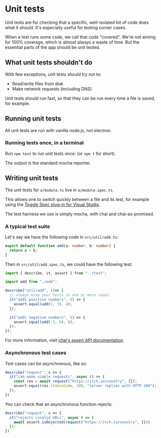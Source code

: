 # Unit tests

Unit tests are for checking that a specific, well-isolated bit of code does what
it should. It's especially useful for testing corner cases.

When a test runs some code, we call that code "covered". We're not aiming
for 100% coverage, which is almost always a waste of time. But the essential parts
of the app should be unit tested.

## What unit tests shouldn't do

With few exceptions, unit tests should try not to:

  * Read/write files from disk
  * Make network requests (including DNS)

Unit tests should run fast, so that they can be run every time a file is saved,
for example.

## Running unit tests

All unit tests are run with vanilla node.js, not electron.

### Running tests once, in a terminal

Run `npm test` to run unit tests once. (or `npm t` for short).

The output is the standard mocha reporter.

## Writing unit tests

The unit tests for `a/module.ts` live in `a/module.spec.ts`.

This allows
one to switch quickly between a file and its test, for example using the
[Toggle Spec plug-in for Visual Studio](https://marketplace.visualstudio.com/items?itemName=simplysh.toggle-spec).

The test harness we use is simply mocha, with chai and chai-as-promised.

### A typical test suite

Let's say we have the following code in `src/util/add.ts`:

```typescript
export default function add(a: number, b: number) {
  return a + b;
}
```

Then in `src/util/add.spec.ts`, we could have the following test:

```typescript
import { describe, it, assert } from "../test";

import add from "./add";

describe("util/add", ()=> {
  // always wrap your tests in one or more cases
  it("adds positive numbers", () => {
    assert.equal(add(1, 3), 4);
  });

  it("adds negative numbers", () => {
    assert.equal(add(-3, 9), 6);
  });
});
```

For more information, visit [chai's assert API documentation](http://www.chaijs.com/api/assert/).

### Asynchronous test cases

Test cases can be asynchronous, like so:

```typescript
describe("request", s => {
  it("can make simple requests", async () => {
    const res = await request("https://itch.io/country", {});
    assert.equal(res.statusCode, 200, "server replies with HTTP 200");
  });
})
```

You can check that an asynchronous function rejects:

```typescript
describe("request", s => {
  it("rejects invalid URLs", async t => {
    await assert.isRejected(request("https://itch.io/country", {}))
  });
})
```
